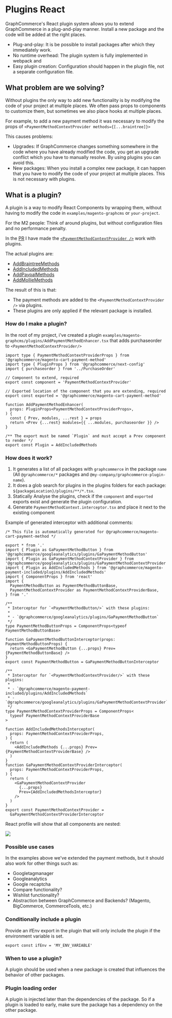 # Plugins React

GraphCommerce's React plugin system allows you to extend GraphCommerce in a
plug-and-play manner. Install a new package and the code will be added at the
right places.

- Plug-and-play: It is be possible to install packages after which they
  immediately work.
- No runtime overhead: The plugin system is fully implemented in webpack and
- Easy plugin creation: Configuration should happen in the plugin file, not a
  separate configuration file.

## What problem are we solving?

Without plugins the only way to add new functionality is by modifying the code
of your project at multiple places. We often pass props to components to
customize them, but sometimes we also place hooks at multiple places.

For example, to add a new payment method it was necessary to modify the props of
`<PaymentMethodContextProvider methods={[...braintree]}>`

This causes problems:

- Upgrades: If GraphCommerce changes something somewhere in the code where you
  have already modified the code, you get an upgrade conflict which you have to
  manually resolve. By using plugins you can avoid this.
- New packages: When you install a complex new package, it can happen that you
  have to modify the code of your project at multiple places. This is not
  necessary with plugins.

## What is a plugin?

A plugin is a way to modify React Components by wrapping them, without having to
modify the code in `examples/magento-graphcms` or `your-project`.

For the M2 people: Think of around plugins, but without configuration files and
no performance penalty.

In the [PR](https://github.com/graphcommerce-org/graphcommerce/pull/1718) I have
made the
[`<PaymentMethodContextProvider />`](https://github.com/graphcommerce-org/graphcommerce/pull/1718/files#diff-d5b4da6c34d4b40dc8ac5d1c5967bc6f5aaa70d0d5ac79552f3a980b17a88ea9R115)
work with plugins.

The actual plugins are:

- [AddBraintreeMethods](https://github.com/graphcommerce-org/graphcommerce/pull/1718/files#diff-14391e8c8f598e720b3e99ece1248987d68eb6133d354a3a55ef82331905be5b)
- [AddIncludedMethods](https://github.com/graphcommerce-org/graphcommerce/pull/1718/files#diff-c3d57b802463ed40925b558049a56992202be975f3c86982e6a753e2830bdb9f)
- [AddPaypalMethods](https://github.com/graphcommerce-org/graphcommerce/pull/1718/files#diff-934d7a9d597b01b6da875f61ca1cdfd57e0e0817e7126ce6216fd82dc4b6f899)
- [AddMollieMethods](https://github.com/graphcommerce-org/graphcommerce/pull/1718/files#diff-76e6fc63dee67f55cbad4f13dc7b1b764da6235b88ed8d987c7044b7ef7fc942)

The result of this is that:

- The payment methods are added to the `<PaymentMethodContextProvider />` via
  plugins.
- These plugins are only applied if the relevant package is installed.

### How do I make a plugin?

In the root of my project, i've created a plugin
`examples/magento-graphcms/plugins/AddPaymentMethodEnhancer.tsx` that adds
purchaseorder to `<PaymentMethodContextProvider/>`

```tsx
import type { PaymentMethodContextProviderProps } from '@graphcommerce/magento-cart-payment-method'
import type { PluginProps } from '@graphcommerce/next-config'
import { purchaseorder } from '../PurchaseOrder'

// Component to extend, required
export const component = 'PaymentMethodContextProvider'

// Exported location of the component that you are extending, required
export const exported = '@graphcommerce/magento-cart-payment-method'

function AddPaymentMethodEnhancer(
  props: PluginProps<PaymentMethodContextProviderProps>,
) {
  const { Prev, modules, ...rest } = props
  return <Prev {...rest} modules={{ ...modules, purchaseorder }} />
}

/** The export must be named `Plugin` and must accept a Prev component to render */
export const Plugin = AddIncludedMethods
```

### How does it work?

1. It generates a list of all packages with `graphcommerce` in the package
   `name` (All `@graphcommerce/*` packages and
   `@my-company/graphcommerce-plugin-name`).
2. It does a glob search for plugins in the plugins folders for each package:
   `${packageLocation}/plugins/**/*.tsx`.
3. Statically Analyse the plugins, check if the `component` and `exported`
   exports exist and generate the plugin configuration.
4. Generate `PaymentMethodContext.interceptor.tsx` and place it next to the
   existing component

Example of generated interceptor with additional comments:

```tsx
/* This file is automatically generated for @graphcommerce/magento-cart-payment-method */

export * from '.'
import { Plugin as GaPaymentMethodButton } from '@graphcommerce/googleanalytics/plugins/GaPaymentMethodButton'
import { Plugin as GaPaymentMethodContextProvider } from '@graphcommerce/googleanalytics/plugins/GaPaymentMethodContextProvider'
import { Plugin as AddIncludedMethods } from '@graphcommerce/magento-payment-included/plugins/AddIncludedMethods'
import { ComponentProps } from 'react'
import {
  PaymentMethodButton as PaymentMethodButtonBase,
  PaymentMethodContextProvider as PaymentMethodContextProviderBase,
} from '.'

/**
 * Interceptor for `<PaymentMethodButton/>` with these plugins:
 *
 * - `@graphcommerce/googleanalytics/plugins/GaPaymentMethodButton`
 */
type PaymentMethodButtonProps = ComponentProps<typeof PaymentMethodButtonBase>

function GaPaymentMethodButtonInterceptor(props: PaymentMethodButtonProps) {
  return <GaPaymentMethodButton {...props} Prev={PaymentMethodButtonBase} />
}
export const PaymentMethodButton = GaPaymentMethodButtonInterceptor

/**
 * Interceptor for `<PaymentMethodContextProvider/>` with these plugins:
 *
 * - `@graphcommerce/magento-payment-included/plugins/AddIncludedMethods`
 * - `@graphcommerce/googleanalytics/plugins/GaPaymentMethodContextProvider`
 */
type PaymentMethodContextProviderProps = ComponentProps<
  typeof PaymentMethodContextProviderBase
>

function AddIncludedMethodsInterceptor(
  props: PaymentMethodContextProviderProps,
) {
  return (
    <AddIncludedMethods {...props} Prev={PaymentMethodContextProviderBase} />
  )
}
function GaPaymentMethodContextProviderInterceptor(
  props: PaymentMethodContextProviderProps,
) {
  return (
    <GaPaymentMethodContextProvider
      {...props}
      Prev={AddIncludedMethodsInterceptor}
    />
  )
}
export const PaymentMethodContextProvider =
  GaPaymentMethodContextProviderInterceptor
```

React profile will show that all components are nested:

![](https://user-images.githubusercontent.com/1244416/197813853-e8aa329e-41bc-4f56-8aac-2464cc37032f.png)

### Possible use cases

In the examples above we've extended the payment methods, but it should also
work for other things such as:

- Googletagmanager
- Googleanalytics
- Google recaptcha
- Compare functionality?
- Wishlist functionality?
- Abstraction between GraphCommerce and Backends? (Magento, BigCommerce,
  CommerceTools, etc.)

### Conditionally include a plugin

Provide an ifEnv export in the plugin that will only include the plugin if the
environment variable is set.

```tsx
export const ifEnv = 'MY_ENV_VARIABLE'
```

### When to use a plugin?

A plugin should be used when a new package is created that influences the
behavior of other packages.

### Plugin loading order

A plugin is injected later than the dependencies of the package. So if a plugin
is loaded to early, make sure the package has a dependency on the other package.
